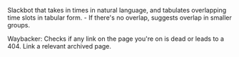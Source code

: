Slackbot that takes in times in natural language, and tabulates overlapping time slots in tabular form.
    - If there's no overlap, suggests overlap in smaller groups.

Waybacker: Checks if any link on the page you're on is dead or leads to a 404. Link a relevant archived page.
